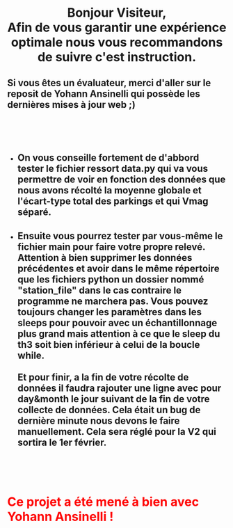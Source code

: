 # <center>Bonjour Visiteur, <br> Afin de vous garantir une expérience optimale nous vous recommandons de suivre c'est instruction.</center>

## Si vous êtes un évaluateur, merci d'aller sur le reposit de Yohann Ansinelli qui possède les dernières mises à jour web ;)
<br>
<br>
<br>

- ## On vous conseille fortement de d'abbord tester le fichier ressort data.py qui va vous permettre de voir en fonction des données que nous avons récolté la moyenne globale et l'écart-type total des parkings et qui Vmag séparé.

- ## Ensuite vous pourrez tester par vous-même le fichier main pour faire votre propre relevé. Attention à bien supprimer les données précédentes et avoir dans le même répertoire que les fichiers python un dossier nommé "station_file" dans le cas contraire le programme ne marchera pas. Vous pouvez toujours changer les paramètres dans les sleeps pour pouvoir avec un échantillonnage plus grand mais attention à ce que le sleep du th3 soit bien inférieur à celui de la boucle while.<br><br> Et pour finir, a la fin de votre récolte de données il faudra rajouter une ligne avec pour day&month le jour suivant de la fin de votre collecte de données. Cela était un bug de dernière minute nous devons le faire manuellement. Cela sera réglé pour la V2 qui sortira le 1er février.
<br><br><br>

# <span style='color:red'>Ce projet a été mené à bien avec Yohann Ansinelli ! </span>

